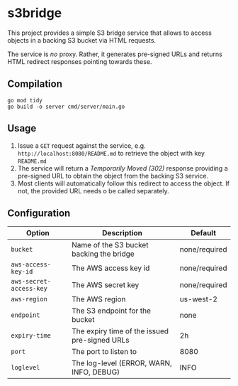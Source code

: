 # s3bridge

This project provides a simple S3 bridge service that allows to access objects in a backing S3 bucket via HTML requests.

The service is *no* proxy. Rather, it generates pre-signed URLs and returns HTML redirect responses pointing towards these.

## Compilation

```linux
go mod tidy
go build -o server cmd/server/main.go
```

## Usage

1. Issue a `GET` request against the service, e.g. `http://localhost:8080/README.md` to retrieve the object with key `README.md`
2. The service will return a *Temporarily Moved (302)* response providing a pre-signed URL to obtain the object from the backing S3 service.
3. Most clients will automatically follow this redirect to access the object. If not, the provided URL needs o be called separately.

## Configuration

| Option                  | Description                                   | Default       |
| ----------------------- | --------------------------------------------- | ------------- |
| `bucket`                | Name of the S3 bucket backing the bridge      | none/required |
| `aws-access-key-id`     | The AWS access key id                         | none/required |
| `aws-secret-access-key` | The AWS secret key                            | none/required |
| `aws-region`            | The AWS region                                | us-west-2     |
| `endpoint`              | The S3 endpoint for the bucket                | none          |
| `expiry-time`           | The expiry time of the issued pre-signed URLs | 2h            |
| `port`                  | The port to listen to                         | 8080          |
| `loglevel`              | The log-level (ERROR, WARN, INFO, DEBUG)      | INFO          |
